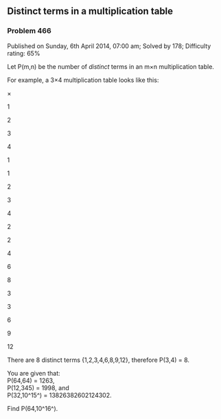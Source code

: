 Distinct terms in a multiplication table
----------------------------------------

### Problem 466

Published on Sunday, 6th April 2014, 07:00 am; Solved by 178; Difficulty
rating: 65%

Let P(m,n) be the number of *distinct* terms in an m×n multiplication
table.

For example, a 3×4 multiplication table looks like this:

×

1

2

3

4

1

1

2

3

4

2

2

4

6

8

3

3

6

9

12

There are 8 distinct terms {1,2,3,4,6,8,9,12}, therefore P(3,4) = 8.

You are given that:\
 P(64,64) = 1263,\
 P(12,345) = 1998, and\
 P(32,10^15^) = 13826382602124302.

Find P(64,10^16^).

